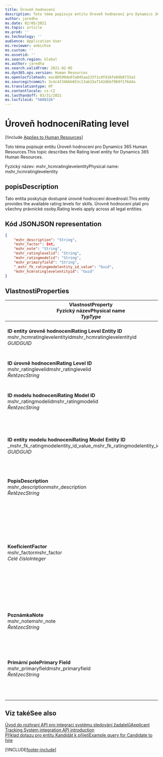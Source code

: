 ```yaml
---
title: Úroveň hodnocení
description: Toto téma popisuje entitu Úroveň hodnocení pro Dynamics 365 Human Resources.
author: jaredha
ms.date: 02/05/2021
ms.topic: article
ms.prod: ''
ms.technology: ''
audience: Application User
ms.reviewer: anbichse
ms.custom: ''
ms.assetid: ''
ms.search.region: Global
ms.author: jaredha
ms.search.validFrom: 2021-02-05
ms.dyn365.ops.version: Human Resources
ms.openlocfilehash: eac80599de07a045aa233f1cdfd16fe0db8733a2
ms.sourcegitcommit: 3cdc42346bb653c13ab33a7142dbb7969f1f6dda
ms.translationtype: HT
ms.contentlocale: cs-CZ
ms.lasthandoff: 03/31/2021
ms.locfileid: "5800326"
---
```

# <a name="rating-level"></a><span data-ttu-id="f62c6-103">Úroveň hodnocení</span><span class="sxs-lookup"><span data-stu-id="f62c6-103">Rating level</span></span>

[!include [Applies to Human Resources](../includes/applies-to-hr.md)]

<span data-ttu-id="f62c6-104">Toto téma popisuje entitu Úroveň hodnocení pro Dynamics 365 Human Resources.</span><span class="sxs-lookup"><span data-stu-id="f62c6-104">This topic describes the Rating level entity for Dynamics 365 Human Resources.</span></span>

<span data-ttu-id="f62c6-105">Fyzický název: mshr_hcmratinglevelentity</span><span class="sxs-lookup"><span data-stu-id="f62c6-105">Physical name: mshr_hcmratinglevelentity</span></span>

## <a name="description"></a><span data-ttu-id="f62c6-106">popis</span><span class="sxs-lookup"><span data-stu-id="f62c6-106">Description</span></span>

<span data-ttu-id="f62c6-107">Tato entita poskytuje dostupné úrovně hodnocení dovedností.</span><span class="sxs-lookup"><span data-stu-id="f62c6-107">This entity provides the available rating levels for skills.</span></span> <span data-ttu-id="f62c6-108">Úrovně hodnocení platí pro všechny právnické osoby.</span><span class="sxs-lookup"><span data-stu-id="f62c6-108">Rating levels apply across all legal entities.</span></span>

## <a name="json-representation"></a><span data-ttu-id="f62c6-109">Kód JSON</span><span class="sxs-lookup"><span data-stu-id="f62c6-109">JSON representation</span></span>

```json
{
    "mshr_description": "String",
    "mshr_factor": Int,
    "mshr_note": "String",
    "mshr_ratinglevelid": "String",
    "mshr_ratingmodelid": "String",
    "mshr_primaryfield": "String",
    "_mshr_fk_ratingmodelentity_id_value": "Guid",
    "mshr_hcmratinglevelentityid": "Guid"
}
```

## <a name="properties"></a><span data-ttu-id="f62c6-110">Vlastnosti</span><span class="sxs-lookup"><span data-stu-id="f62c6-110">Properties</span></span>

| <span data-ttu-id="f62c6-111">Vlastnost</span><span class="sxs-lookup"><span data-stu-id="f62c6-111">Property</span></span><br><span data-ttu-id="f62c6-112">**Fyzický název**</span><span class="sxs-lookup"><span data-stu-id="f62c6-112">**Physical name**</span></span><br><span data-ttu-id="f62c6-113">**_Typ_**</span><span class="sxs-lookup"><span data-stu-id="f62c6-113">**_Type_**</span></span> | <span data-ttu-id="f62c6-114">Použít</span><span class="sxs-lookup"><span data-stu-id="f62c6-114">Use</span></span> | <span data-ttu-id="f62c6-115">popis</span><span class="sxs-lookup"><span data-stu-id="f62c6-115">Description</span></span> |
| --- | --- | --- |
| <span data-ttu-id="f62c6-116">**ID entity úrovně hodnocení**</span><span class="sxs-lookup"><span data-stu-id="f62c6-116">**Rating Level Entity ID**</span></span><br><span data-ttu-id="f62c6-117">mshr_hcmratinglevelentityid</span><span class="sxs-lookup"><span data-stu-id="f62c6-117">mshr_hcmratinglevelentityid</span></span><br><span data-ttu-id="f62c6-118">*GUID*</span><span class="sxs-lookup"><span data-stu-id="f62c6-118">*GUID*</span></span> | <span data-ttu-id="f62c6-119">Jen pro čtení</span><span class="sxs-lookup"><span data-stu-id="f62c6-119">Read-only</span></span><br><span data-ttu-id="f62c6-120">Povinná</span><span class="sxs-lookup"><span data-stu-id="f62c6-120">Required</span></span><br><span data-ttu-id="f62c6-121">Generováno systémem</span><span class="sxs-lookup"><span data-stu-id="f62c6-121">System-generated</span></span> | <span data-ttu-id="f62c6-122">Systémem generovaný jedinečný identifikátor úrovně.</span><span class="sxs-lookup"><span data-stu-id="f62c6-122">The system-generated unique identifier for the level.</span></span> |
| <span data-ttu-id="f62c6-123">**ID úrovně hodnocení**</span><span class="sxs-lookup"><span data-stu-id="f62c6-123">**Rating Level ID**</span></span><br><span data-ttu-id="f62c6-124">mshr_ratinglevelid</span><span class="sxs-lookup"><span data-stu-id="f62c6-124">mshr_ratinglevelid</span></span><br><span data-ttu-id="f62c6-125">*Řetězec*</span><span class="sxs-lookup"><span data-stu-id="f62c6-125">*String*</span></span> | <span data-ttu-id="f62c6-126">Čtení/zápis</span><span class="sxs-lookup"><span data-stu-id="f62c6-126">Read/write</span></span><br><span data-ttu-id="f62c6-127">Povinná</span><span class="sxs-lookup"><span data-stu-id="f62c6-127">Required</span></span> | <span data-ttu-id="f62c6-128">Jedinečný, uživatelem čitelný identifikátor úrovně.</span><span class="sxs-lookup"><span data-stu-id="f62c6-128">User-readable unique identifier for the level.</span></span> |
| <span data-ttu-id="f62c6-129">**ID modelu hodnocení**</span><span class="sxs-lookup"><span data-stu-id="f62c6-129">**Rating Model ID**</span></span><br><span data-ttu-id="f62c6-130">mshr_ratingmodelid</span><span class="sxs-lookup"><span data-stu-id="f62c6-130">mshr_ratingmodelid</span></span><br><span data-ttu-id="f62c6-131">*Řetězec*</span><span class="sxs-lookup"><span data-stu-id="f62c6-131">*String*</span></span> | <span data-ttu-id="f62c6-132">Čtení/zápis</span><span class="sxs-lookup"><span data-stu-id="f62c6-132">Read/write</span></span><br><span data-ttu-id="f62c6-133">Povinná</span><span class="sxs-lookup"><span data-stu-id="f62c6-133">Required</span></span> | <span data-ttu-id="f62c6-134">Model hodnocení, ke kterému patří úroveň hodnocení.</span><span class="sxs-lookup"><span data-stu-id="f62c6-134">The rating model to which the rating level belongs.</span></span> |
| <span data-ttu-id="f62c6-135">**ID entity modelu hodnocení**</span><span class="sxs-lookup"><span data-stu-id="f62c6-135">**Rating Model Entity ID**</span></span><br><span data-ttu-id="f62c6-136">_mshr_fk_ratingmodelentity_id_value</span><span class="sxs-lookup"><span data-stu-id="f62c6-136">_mshr_fk_ratingmodelentity_id_value</span></span><br><span data-ttu-id="f62c6-137">*GUID*</span><span class="sxs-lookup"><span data-stu-id="f62c6-137">*GUID*</span></span> | <span data-ttu-id="f62c6-138">Jen pro čtení</span><span class="sxs-lookup"><span data-stu-id="f62c6-138">Read-only</span></span><br><span data-ttu-id="f62c6-139">Povinná</span><span class="sxs-lookup"><span data-stu-id="f62c6-139">Required</span></span><br><span data-ttu-id="f62c6-140">Cizí klíč: mshr_hcmratingmodelentityid entity mshr_hcmratingmodelentity</span><span class="sxs-lookup"><span data-stu-id="f62c6-140">Foreign key: mshr_hcmratingmodelentityid of mshr_hcmratingmodelentity</span></span> | <span data-ttu-id="f62c6-141">Systémem generovaný identifikátor pro model hodnocení, ke kterému patří úroveň hodnocení.</span><span class="sxs-lookup"><span data-stu-id="f62c6-141">The system-generated identifier for the rating model to which the rating level belongs.</span></span> |
| <span data-ttu-id="f62c6-142">**Popis**</span><span class="sxs-lookup"><span data-stu-id="f62c6-142">**Description**</span></span><br><span data-ttu-id="f62c6-143">mshr_description</span><span class="sxs-lookup"><span data-stu-id="f62c6-143">mshr_description</span></span><br><span data-ttu-id="f62c6-144">*Řetězec*</span><span class="sxs-lookup"><span data-stu-id="f62c6-144">*String*</span></span> | <span data-ttu-id="f62c6-145">Čtení/zápis</span><span class="sxs-lookup"><span data-stu-id="f62c6-145">Read/write</span></span><br><span data-ttu-id="f62c6-146">Povinná</span><span class="sxs-lookup"><span data-stu-id="f62c6-146">Required</span></span> | <span data-ttu-id="f62c6-147">Popis vybrané úrovně hodnocení.</span><span class="sxs-lookup"><span data-stu-id="f62c6-147">The description of the rating level.</span></span> |
| <span data-ttu-id="f62c6-148">**Koeficient**</span><span class="sxs-lookup"><span data-stu-id="f62c6-148">**Factor**</span></span><br><span data-ttu-id="f62c6-149">mshr_factor</span><span class="sxs-lookup"><span data-stu-id="f62c6-149">mshr_factor</span></span><br><span data-ttu-id="f62c6-150">*Celé číslo*</span><span class="sxs-lookup"><span data-stu-id="f62c6-150">*Integer*</span></span> | <span data-ttu-id="f62c6-151">Čtení/zápis</span><span class="sxs-lookup"><span data-stu-id="f62c6-151">Read/write</span></span><br><span data-ttu-id="f62c6-152">Povinná</span><span class="sxs-lookup"><span data-stu-id="f62c6-152">Required</span></span> | <span data-ttu-id="f62c6-153">Koeficient pro úroveň hodnocení.</span><span class="sxs-lookup"><span data-stu-id="f62c6-153">The factor for the rating level.</span></span> <span data-ttu-id="f62c6-154">Při porovnání položek s různým počtem úrovní hodnocení je možné vyrovnávat stav pomocí koeficientu.</span><span class="sxs-lookup"><span data-stu-id="f62c6-154">When you compare items with a different number of rating levels, the factor is used to normalize the scores.</span></span> <span data-ttu-id="f62c6-155">Hodnota musí být celé číslo mezi 0 a 9.</span><span class="sxs-lookup"><span data-stu-id="f62c6-155">The value must be an integer between 0 and 9.</span></span> |
| <span data-ttu-id="f62c6-156">**Poznámka**</span><span class="sxs-lookup"><span data-stu-id="f62c6-156">**Note**</span></span><br><span data-ttu-id="f62c6-157">mshr_note</span><span class="sxs-lookup"><span data-stu-id="f62c6-157">mshr_note</span></span><br><span data-ttu-id="f62c6-158">*Řetězec*</span><span class="sxs-lookup"><span data-stu-id="f62c6-158">*String*</span></span> | <span data-ttu-id="f62c6-159">Čtení/zápis</span><span class="sxs-lookup"><span data-stu-id="f62c6-159">Read/write</span></span><br><span data-ttu-id="f62c6-160">Volitelné</span><span class="sxs-lookup"><span data-stu-id="f62c6-160">Optional</span></span> | <span data-ttu-id="f62c6-161">Jakékoli poznámky přidružené k úrovni hodnocení.</span><span class="sxs-lookup"><span data-stu-id="f62c6-161">Any notes associated with the rating level.</span></span> |
| <span data-ttu-id="f62c6-162">**Primární pole**</span><span class="sxs-lookup"><span data-stu-id="f62c6-162">**Primary Field**</span></span><br><span data-ttu-id="f62c6-163">mshr_primaryfield</span><span class="sxs-lookup"><span data-stu-id="f62c6-163">mshr_primaryfield</span></span><br><span data-ttu-id="f62c6-164">*Řetězec*</span><span class="sxs-lookup"><span data-stu-id="f62c6-164">*String*</span></span> | <span data-ttu-id="f62c6-165">Jen pro čtení</span><span class="sxs-lookup"><span data-stu-id="f62c6-165">Read-only</span></span><br><span data-ttu-id="f62c6-166">Povinná</span><span class="sxs-lookup"><span data-stu-id="f62c6-166">Required</span></span> | <span data-ttu-id="f62c6-167">Pole, které se použije jako identifikátor záznamu entity.</span><span class="sxs-lookup"><span data-stu-id="f62c6-167">Field to be used as an identifier of the entity record.</span></span> <span data-ttu-id="f62c6-168">Kombinace ID úrovně hodnocení a ID modelu hodnocení.</span><span class="sxs-lookup"><span data-stu-id="f62c6-168">Combination of rating level ID and rating model ID.</span></span> |

## <a name="see-also"></a><span data-ttu-id="f62c6-169">Viz také</span><span class="sxs-lookup"><span data-stu-id="f62c6-169">See also</span></span>

[<span data-ttu-id="f62c6-170">Úvod do rozhraní API pro integraci systému sledování žadatelů</span><span class="sxs-lookup"><span data-stu-id="f62c6-170">Applicant Tracking System integration API introduction</span></span>](hr-admin-integration-ats-api-introduction.md)<br>
[<span data-ttu-id="f62c6-171">Příklad dotazu pro entitu Kandidát k přijetí</span><span class="sxs-lookup"><span data-stu-id="f62c6-171">Example query for Candidate to hire</span></span>](hr-admin-integration-ats-api-candidate-to-hire-example-query.md)



[!INCLUDE[footer-include](../includes/footer-banner.md)]